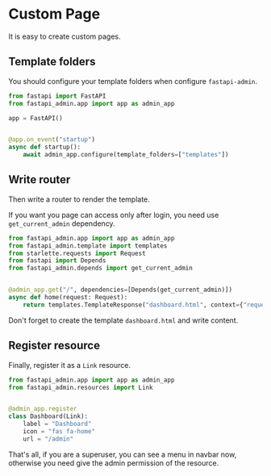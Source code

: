 # Custom Page

It is easy to create custom pages.

## Template folders

You should configure your template folders when configure `fastapi-admin`.

```python
from fastapi import FastAPI
from fastapi_admin.app import app as admin_app

app = FastAPI()


@app.on_event("startup")
async def startup():
    await admin_app.configure(template_folders=["templates"])

```

## Write router

Then write a router to render the template.

If you want you page can access only after login, you need use `get_current_admin` dependency.

```python
from fastapi_admin.app import app as admin_app
from fastapi_admin.template import templates
from starlette.requests import Request
from fastapi import Depends
from fastapi_admin.depends import get_current_admin


@admin_app.get("/", dependencies=[Depends(get_current_admin)])
async def home(request: Request):
    return templates.TemplateResponse("dashboard.html", context={"request": request})
```

Don't forget to create the template `dashboard.html` and write content.

## Register resource

Finally, register it as a `Link` resource.

```python
from fastapi_admin.app import app as admin_app
from fastapi_admin.resources import Link


@admin_app.register
class Dashboard(Link):
    label = "Dashboard"
    icon = "fas fa-home"
    url = "/admin"
```

That's all, if you are a superuser, you can see a menu in navbar now, otherwise you need give the admin permission of
the resource.
